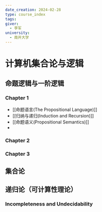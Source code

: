 ```yaml
---
date_creation: 2024-02-28
type: course_index
tags: 
giver:
  - 李军
university:
  - 南开大学
---
```

# 计算机集合论与逻辑
## 命题逻辑与一阶逻辑
### Chapter 1
- [[命题语言(The Propositional Language)]]
- [[归纳与递归(Induction and Recursion)]]
- [[命题语义(Propositional Semantics)]]
- 

### Chapter 2

### Chapter 3


## 集合论

## 递归论（可计算性理论）
### Incompleteness and Undecidability
